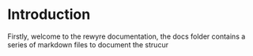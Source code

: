 # Introduction

Firstly, welcome to the rewyre documentation, the docs folder contains a series of markdown files to document the strucur
